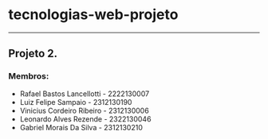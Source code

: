 # tecnologias-web-projeto
----
## Projeto 2.
### Membros:
- Rafael Bastos Lancellotti - 2222130007
- Luiz Felipe Sampaio - 2312130190
- Vinicius Cordeiro Ribeiro - 2312130006
- Leonardo Alves Rezende - 2322130046
- Gabriel Morais Da Silva - 2312130210
